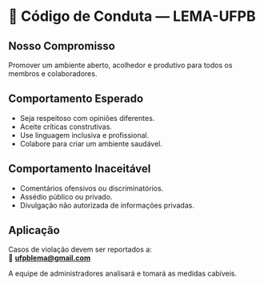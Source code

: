 # 📜 Código de Conduta — LEMA-UFPB

## Nosso Compromisso

Promover um ambiente aberto, acolhedor e produtivo para todos os membros e colaboradores.

## Comportamento Esperado

- Seja respeitoso com opiniões diferentes.  
- Aceite críticas construtivas.  
- Use linguagem inclusiva e profissional.  
- Colabore para criar um ambiente saudável.

## Comportamento Inaceitável

- Comentários ofensivos ou discriminatórios.  
- Assédio público ou privado.  
- Divulgação não autorizada de informações privadas.

## Aplicação

Casos de violação devem ser reportados a:  
📧 **ufpblema@gmail.com**

A equipe de administradores analisará e tomará as medidas cabíveis.
